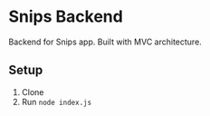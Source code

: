 # Snips Backend

Backend for Snips app.
Built with MVC architecture.

## Setup
1. Clone
2. Run `node index.js`